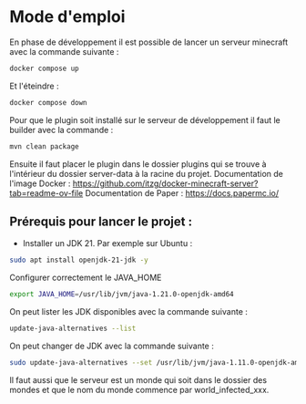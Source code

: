 # Mode d'emploi
En phase de développement il est possible de lancer un serveur minecraft avec la commande suivante :
```bash
docker compose up
```

Et l'éteindre :
```bash
docker compose down
```

Pour que le plugin soit installé sur le serveur de développement il faut le builder avec la commande :
```bash
mvn clean package
```
Ensuite il faut placer le plugin dans le dossier plugins qui se trouve à l'intérieur du dossier server-data à la racine du projet.
Documentation de l'image Docker : https://github.com/itzg/docker-minecraft-server?tab=readme-ov-file
Documentation de Paper : https://docs.papermc.io/

## Prérequis pour lancer le projet :
- Installer un JDK 21. Par exemple sur Ubuntu : 
```bash
sudo apt install openjdk-21-jdk -y
```

Configurer correctement le JAVA_HOME
```bash
export JAVA_HOME=/usr/lib/jvm/java-1.21.0-openjdk-amd64
```

On peut lister les JDK disponibles avec la commande suivante :
```bash
update-java-alternatives --list
```
On peut changer de JDK avec la commande suivante :
```bash
sudo update-java-alternatives --set /usr/lib/jvm/java-1.11.0-openjdk-amd64
```

Il faut aussi que le serveur est un monde qui soit dans le dossier des mondes et que le nom du monde commence par world_infected_xxx.